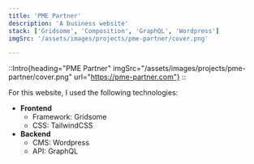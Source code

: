 ```yaml
---
title: 'PME Partner'
description: 'A business website'
stack: ['Gridsome', 'Composition', 'GraphQL', 'Wordpress']
imgSrc: '/assets/images/projects/pme-partner/cover.png'

---
```

::Intro{heading="PME Partner" imgSrc="/assets/images/projects/pme-partner/cover.png" url="https://pme-partner.com"}
::

For this website, I used the following technologies:
- **Frontend**
  - Framework: Gridsome
  - CSS: TailwindCSS
- **Backend**
  - CMS: Wordpress
  - API: GraphQL